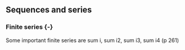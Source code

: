 ## Sequences and series

### Finite series {-}

Some important finite series are sum i, sum i2, sum i3, sum i4 (p 261)


